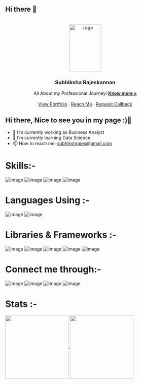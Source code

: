 


## Hi there 👋




<br />
<div align="center">
  <a href="#">
    <img src="https://github.com/user-attachments/assets/6d776604-5a86-4c18-9a8a-de459620e567" alt="Logo" width="100" height="150">
  </a>


  <h3 align="center">Subhiksha Rajeskannan</h3>

  <p align="center">
    All About my Professional Journey!
    <a href="#"><strong>Know more »</strong></a>
    <br />
    <br />
    <a href="https://subhikshagr.vercel.app/">View Portfolio</a>
    &middot;
    <a href="#">Reach Me</a>
    &middot;
    <a href="#">Request Callback</a>
  </p>
</div>

## Hi there, Nice to see you in my page :)👋


- 🔭 I’m currently working as Business Analyst
- 🌱 I’m currently learning Data Science
- 📫 How to reach me: subhikshrajes@gmail.com



# Skills:- 
  ![image](https://img.shields.io/badge/Microsoft_Excel-217346?style=for-the-badge&logo=microsoft-excel&logoColor=white)
  ![image](https://img.shields.io/badge/Windows_11-0078d4?style=for-the-badge&logo=windows-11&logoColor=white)
  ![image](https://img.shields.io/badge/Jupyter-F37626.svg?&style=for-the-badge&logo=Jupyter&logoColor=white)
  ![image](https://img.shields.io/badge/GitHub-100000?style=for-the-badge&logo=github&logoColor=white)
 


# Languages Using :-
  ![image](https://img.shields.io/badge/Python-FFD43B?style=for-the-badge&logo=python&logoColor=blue)
  ![image](https://img.shields.io/badge/MySQL-005C84?style=for-the-badge&logo=mysql&logoColor=white)
  

# Libraries & Frameworks :-
  ![image](https://img.shields.io/badge/scikit--learn-%23F7931E.svg?style=for-the-badge&logo=scikit-learn&logoColor=white)
  ![image](https://img.shields.io/badge/numpy-%23013243.svg?style=for-the-badge&logo=numpy&logoColor=white)
  ![image](https://img.shields.io/badge/Matplotlib-%23ffffff.svg?style=for-the-badge&logo=Matplotlib&logoColor=black)
  ![image](https://img.shields.io/badge/Streamlit-FF4B4B?style=for-the-badge&logo=Streamlit&logoColor=white)
  ![image](https://img.shields.io/badge/Selenium-43B02A?style=for-the-badge&logo=Selenium&logoColor=white)
  

# Connect me through:-  
  ![image](https://img.shields.io/badge/Gmail-D14836?style=for-the-badge&logo=gmail&logoColor=white)
  ![image](https://img.shields.io/badge/LinkedIn-0077B5?style=for-the-badge&logo=linkedin&logoColor=white)
  ![image](https://img.shields.io/badge/Zoom-2D8CFF?style=for-the-badge&logo=zoom&logoColor=white)
  ![image](https://img.shields.io/badge/Google%20Meet-00897B?style=for-the-badge&logo=google-meet&logoColor=white)


# Stats :-

 <a href="#">
  <img height=200 align="center" src="https://github-readme-stats.vercel.app/api?username=SubhikshaGR8&show_icons=true&theme=blue-green" />
</a>
<a href="#">
  <img height=200 align="center" src="https://github-readme-stats.vercel.app/api/top-langs/?username=SubhikshaGR8&layout=donut&theme=blue-green" />
</a>

